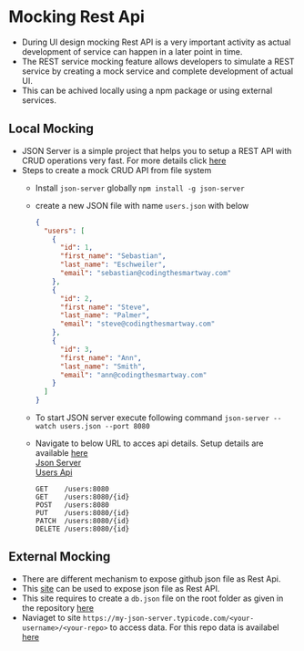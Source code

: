 # Mocking Rest Api

- During UI design mocking Rest API is a very important activity as actual development of service can happen in a later point in time. 
- The REST service mocking feature allows developers to simulate a REST service by creating a mock service and complete development of actual UI.
- This can be achived locally using a npm package or using external services.

## Local Mocking
- JSON Server is a simple project that helps you to setup a REST API with CRUD operations very fast. For more details click [here](https://github.com/typicode/json-server)
- Steps to create a mock CRUD API from file system
  - Install `json-server` globally
    `npm install -g json-server`
  - create a new JSON file with name `users.json` with below
    ```json
    {
      "users": [
        {
          "id": 1,
          "first_name": "Sebastian",
          "last_name": "Eschweiler",
          "email": "sebastian@codingthesmartway.com"
        },
        {
          "id": 2,
          "first_name": "Steve",
          "last_name": "Palmer",
          "email": "steve@codingthesmartway.com"
        },
        {
          "id": 3,
          "first_name": "Ann",
          "last_name": "Smith",
          "email": "ann@codingthesmartway.com"
        }
      ]
    }
    ```
  - To start JSON server execute following command
    `json-server --watch users.json --port 8080`
  - Navigate to below URL to acces api details. Setup details are available [here](../02-MyDev/02/mocking)  
    [Json Server](http://localhost:8080)   
    [Users Api](http://localhost:8080/users)

     ```text
     GET    /users:8080
     GET    /users:8080/{id}
     POST   /users:8080
     PUT    /users:8080/{id}
     PATCH  /users:8080/{id}
     DELETE /users:8080/{id}
     ```

## External Mocking
- There are different mechanism to expose github json file as Rest Api.
- This [site](http://my-json-server.typicode.com/) can be used to expose json file as Rest API.
- This site requires to create a `db.json` file on the root folder as given in the repository [here](../db.json)
- Naviaget to site `https://my-json-server.typicode.com/<your-username>/<your-repo>` to access data. For this repo data is availabel [here](https://my-json-server.typicode.com/rahgadda/React.js)
